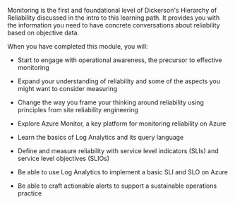 Monitoring is the first and foundational level of Dickerson's Hierarchy of
Reliability discussed in the intro to this learning path. It provides you
with the information you need to have concrete conversations about
reliability based on objective data.

When you have completed this module, you will:

-   Start to engage with operational awareness, the precursor to effective
    monitoring

-   Expand your understanding of reliability and some of the aspects you
    might want to consider measuring

-   Change the way you frame your thinking around reliability using
    principles from site reliability engineering

-   Explore Azure Monitor, a key platform for monitoring reliability on
    Azure

-   Learn the basics of Log Analytics and its query language

-   Define and measure reliability with service level indicators (SLIs) and
    service level objectives (SLIOs)

-   Be able to use Log Analytics to implement a basic SLI and SLO on Azure

-   Be able to craft actionable alerts to support a sustainable operations
    practice
